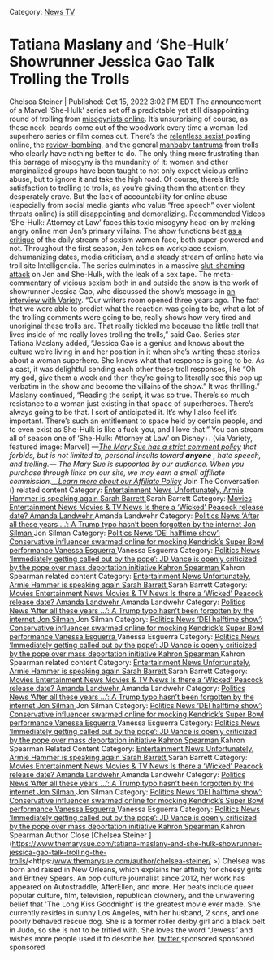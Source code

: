 Category: 
[ News ](https://www.themarysue.com/tatiana-maslany-and-she-hulk-showrunner-jessica-gao-talk-trolling-the-trolls/<https:/www.themarysue.com/category/news/>)
[ TV ](https://www.themarysue.com/tatiana-maslany-and-she-hulk-showrunner-jessica-gao-talk-trolling-the-trolls/<https:/www.themarysue.com/category/movies-and-tv/tv/>)
#  Tatiana Maslany and ‘She-Hulk’ Showrunner Jessica Gao Talk Trolling the Trolls 
Chelsea Steiner 
|
Published: Oct 15, 2022 3:02 PM EDT 
The announcement of a Marvel ‘She-Hulk’ series set off a predictable yet still disappointing round of trolling from [misogynists online](https://www.themarysue.com/tatiana-maslany-and-she-hulk-showrunner-jessica-gao-talk-trolling-the-trolls/<https:/www.themarysue.com/why-are-angry-dude-bros-so-mad-she-hulk-exists/>). It’s unsurprising of course, as these neck-beards come out of the woodwork every time a woman-led superhero series or film comes out. There’s the [relentless sexist ](https://www.themarysue.com/tatiana-maslany-and-she-hulk-showrunner-jessica-gao-talk-trolling-the-trolls/<https:/www.themarysue.com/stop-being-gross-about-she-hulk-before-the-show-even-airs/>)posting online, the [review-bombing](https://www.themarysue.com/tatiana-maslany-and-she-hulk-showrunner-jessica-gao-talk-trolling-the-trolls/<https:/www.themarysue.com/she-hulk-review-bombed-by-men/>), and the general [manbaby tantrums](https://www.themarysue.com/tatiana-maslany-and-she-hulk-showrunner-jessica-gao-talk-trolling-the-trolls/<https:/www.themarysue.com/she-hulk-haters-need-to-stop-acting-like-tony-stark-was-the-most-serious-of-heroes/>) from trolls who clearly have nothing better to do. The only thing more frustrating than this barrage of misogyny is the mundanity of it: women and other marginalized groups have been taught to not only expect vicious online abuse, but to ignore it and take the high road. Of course, there’s little satisfaction to trolling to trolls, as you’re giving them the attention they desperately crave. But the lack of accountability for online abuse (especially from social media giants who value “free speech” over violent threats online) is still disappointing and demoralizing.
Recommended Videos
‘She-Hulk: Attorney at Law’ faces this toxic misogyny head-on by making angry online men Jen’s primary villains. The show functions best [as a critique](https://www.themarysue.com/tatiana-maslany-and-she-hulk-showrunner-jessica-gao-talk-trolling-the-trolls/<https:/www.themarysue.com/she-hulk-attorney-at-law-tackles-the-toxic-m-she-u-haters/>) of the daily stream of sexism women face, both super-powered and not. Throughout the first season, Jen takes on workplace sexism, dehumanizing dates, media criticism, and a steady stream of online hate via troll site Intelligencia. The series culminates in a massive [slut-shaming attack](https://www.themarysue.com/tatiana-maslany-and-she-hulk-showrunner-jessica-gao-talk-trolling-the-trolls/<https:/www.themarysue.com/she-hulk-faces-slut-shaming-as-her-enemies-weaponize-female-rage/>) on Jen and She-Hulk, with the leak of a sex tape. The meta-commentary of vicious sexism both in and outside the show is the work of showrunner Jessica Gao, who discussed the show’s message in [an interview with Variety](https://www.themarysue.com/tatiana-maslany-and-she-hulk-showrunner-jessica-gao-talk-trolling-the-trolls/<https:/variety.com/2022/tv/news/she-hulk-finale-tatiana-maslany-matt-murdock-toxic-fans-breaking-fourth-wall-1235404245/>).
“Our writers room opened three years ago. The fact that we were able to predict what the reaction was going to be, what a lot of the trolling comments were going to be, really shows how very tired and unoriginal these trolls are. That really tickled me because the little troll that lives inside of me really loves trolling the trolls,” said Gao. 
Series star Tatiana Maslany added, “Jessica Gao is a genius and knows about the culture we’re living in and her position in it when she’s writing these stories about a woman superhero. She knows what that response is going to be. As a cast, it was delightful sending each other these troll responses, like “Oh my god, give them a week and then they’re going to literally see this pop up verbatim in the show and become the villains of the show.” It was thrilling.”
Maslany continued, “Reading the script, it was so true. There’s so much resistance to a woman just existing in that space of superheroes. There’s always going to be that. I sort of anticipated it. It’s why I also feel it’s important. There’s such an entitlement to space held by certain people, and to even exist as She-Hulk is like a fuck-you, and I love that.”
You can stream all of season one of ‘She-Hulk: Attorney at Law’ on Disney+. 
(via Variety, featured image: Marvel)
_—[The Mary Sue has a strict comment policy](https://www.themarysue.com/tatiana-maslany-and-she-hulk-showrunner-jessica-gao-talk-trolling-the-trolls/<https:/www.themarysue.com/comment-policy/>) that forbids, but is not limited to, personal insults toward **anyone** , hate speech, and trolling.—_
_The Mary Sue is supported by our audience. When you purchase through links on our site, we may earn a small affiliate commission.__[Learn more about our Affiliate Policy](https://www.themarysue.com/tatiana-maslany-and-she-hulk-showrunner-jessica-gao-talk-trolling-the-trolls/<https:/themarysue.com/affiliate-policy/>)_
Join The Conversation ()
related content 
Category: 
[ Entertainment News ](https://www.themarysue.com/tatiana-maslany-and-she-hulk-showrunner-jessica-gao-talk-trolling-the-trolls/<https:/www.themarysue.com/category/news/entertainment-news/>)
[ Unfortunately, Armie Hammer is speaking again ](https://www.themarysue.com/tatiana-maslany-and-she-hulk-showrunner-jessica-gao-talk-trolling-the-trolls/<https:/www.themarysue.com/unfortunately-armie-hammer-is-speaking-again/>)
[ Sarah Barrett ](https://www.themarysue.com/tatiana-maslany-and-she-hulk-showrunner-jessica-gao-talk-trolling-the-trolls/<https:/www.themarysue.com/author/sarah-barrett/>) Sarah Barrett 
Category: 
[ Movies ](https://www.themarysue.com/tatiana-maslany-and-she-hulk-showrunner-jessica-gao-talk-trolling-the-trolls/<https:/www.themarysue.com/category/movies-and-tv/movies/>)
[ Entertainment News ](https://www.themarysue.com/tatiana-maslany-and-she-hulk-showrunner-jessica-gao-talk-trolling-the-trolls/<https:/www.themarysue.com/category/news/entertainment-news/>)
[ Movies & TV ](https://www.themarysue.com/tatiana-maslany-and-she-hulk-showrunner-jessica-gao-talk-trolling-the-trolls/<https:/www.themarysue.com/category/movies-and-tv/>)
[ News ](https://www.themarysue.com/tatiana-maslany-and-she-hulk-showrunner-jessica-gao-talk-trolling-the-trolls/<https:/www.themarysue.com/category/news/>)
[ Is there a ‘Wicked’ Peacock release date? ](https://www.themarysue.com/tatiana-maslany-and-she-hulk-showrunner-jessica-gao-talk-trolling-the-trolls/<https:/www.themarysue.com/is-there-a-wicked-peacock-release-date/>)
[ Amanda Landwehr ](https://www.themarysue.com/tatiana-maslany-and-she-hulk-showrunner-jessica-gao-talk-trolling-the-trolls/<https:/www.themarysue.com/author/amanda-landwehr/>) Amanda Landwehr 
Category: 
[ Politics ](https://www.themarysue.com/tatiana-maslany-and-she-hulk-showrunner-jessica-gao-talk-trolling-the-trolls/<https:/www.themarysue.com/category/politics/>)
[ News ](https://www.themarysue.com/tatiana-maslany-and-she-hulk-showrunner-jessica-gao-talk-trolling-the-trolls/<https:/www.themarysue.com/category/news/>)
[ ‘After all these years …’: A Trump typo hasn’t been forgotten by the internet ](https://www.themarysue.com/tatiana-maslany-and-she-hulk-showrunner-jessica-gao-talk-trolling-the-trolls/<https:/www.themarysue.com/after-all-these-years-a-trump-typo-hasnt-been-forgotten-by-the-internet/>)
[ Jon Silman ](https://www.themarysue.com/tatiana-maslany-and-she-hulk-showrunner-jessica-gao-talk-trolling-the-trolls/<https:/www.themarysue.com/author/jon-silman/>) Jon Silman 
Category: 
[ Politics ](https://www.themarysue.com/tatiana-maslany-and-she-hulk-showrunner-jessica-gao-talk-trolling-the-trolls/<https:/www.themarysue.com/category/politics/>)
[ News ](https://www.themarysue.com/tatiana-maslany-and-she-hulk-showrunner-jessica-gao-talk-trolling-the-trolls/<https:/www.themarysue.com/category/news/>)
[ ‘DEI halftime show’: Conservative influencer swarmed online for mocking Kendrick’s Super Bowl performance ](https://www.themarysue.com/tatiana-maslany-and-she-hulk-showrunner-jessica-gao-talk-trolling-the-trolls/<https:/www.themarysue.com/dei-halftime-show-conservative-influencer-swarmed-online-for-mocking-kendricks-super-bowl-performance/>)
[ Vanessa Esguerra ](https://www.themarysue.com/tatiana-maslany-and-she-hulk-showrunner-jessica-gao-talk-trolling-the-trolls/<https:/www.themarysue.com/author/vanessa-esguerra/>) Vanessa Esguerra 
Category: 
[ Politics ](https://www.themarysue.com/tatiana-maslany-and-she-hulk-showrunner-jessica-gao-talk-trolling-the-trolls/<https:/www.themarysue.com/category/politics/>)
[ News ](https://www.themarysue.com/tatiana-maslany-and-she-hulk-showrunner-jessica-gao-talk-trolling-the-trolls/<https:/www.themarysue.com/category/news/>)
[ ‘Immediately getting called out by the pope’: JD Vance is openly criticized by the pope over mass deportation initiative ](https://www.themarysue.com/tatiana-maslany-and-she-hulk-showrunner-jessica-gao-talk-trolling-the-trolls/<https:/www.themarysue.com/immediately-getting-called-out-by-the-pope-jd-vance-is-openly-criticized-by-the-pope-over-mass-deportation-initiative/>)
[ Kahron Spearman ](https://www.themarysue.com/tatiana-maslany-and-she-hulk-showrunner-jessica-gao-talk-trolling-the-trolls/<https:/www.themarysue.com/author/kahron-spearman/>) Kahron Spearman 
related content 
Category: 
[ Entertainment News ](https://www.themarysue.com/tatiana-maslany-and-she-hulk-showrunner-jessica-gao-talk-trolling-the-trolls/<https:/www.themarysue.com/category/news/entertainment-news/>)
[ Unfortunately, Armie Hammer is speaking again ](https://www.themarysue.com/tatiana-maslany-and-she-hulk-showrunner-jessica-gao-talk-trolling-the-trolls/<https:/www.themarysue.com/unfortunately-armie-hammer-is-speaking-again/>)
[ Sarah Barrett ](https://www.themarysue.com/tatiana-maslany-and-she-hulk-showrunner-jessica-gao-talk-trolling-the-trolls/<https:/www.themarysue.com/author/sarah-barrett/>) Sarah Barrett 
Category: 
[ Movies ](https://www.themarysue.com/tatiana-maslany-and-she-hulk-showrunner-jessica-gao-talk-trolling-the-trolls/<https:/www.themarysue.com/category/movies-and-tv/movies/>)
[ Entertainment News ](https://www.themarysue.com/tatiana-maslany-and-she-hulk-showrunner-jessica-gao-talk-trolling-the-trolls/<https:/www.themarysue.com/category/news/entertainment-news/>)
[ Movies & TV ](https://www.themarysue.com/tatiana-maslany-and-she-hulk-showrunner-jessica-gao-talk-trolling-the-trolls/<https:/www.themarysue.com/category/movies-and-tv/>)
[ News ](https://www.themarysue.com/tatiana-maslany-and-she-hulk-showrunner-jessica-gao-talk-trolling-the-trolls/<https:/www.themarysue.com/category/news/>)
[ Is there a ‘Wicked’ Peacock release date? ](https://www.themarysue.com/tatiana-maslany-and-she-hulk-showrunner-jessica-gao-talk-trolling-the-trolls/<https:/www.themarysue.com/is-there-a-wicked-peacock-release-date/>)
[ Amanda Landwehr ](https://www.themarysue.com/tatiana-maslany-and-she-hulk-showrunner-jessica-gao-talk-trolling-the-trolls/<https:/www.themarysue.com/author/amanda-landwehr/>) Amanda Landwehr 
Category: 
[ Politics ](https://www.themarysue.com/tatiana-maslany-and-she-hulk-showrunner-jessica-gao-talk-trolling-the-trolls/<https:/www.themarysue.com/category/politics/>)
[ News ](https://www.themarysue.com/tatiana-maslany-and-she-hulk-showrunner-jessica-gao-talk-trolling-the-trolls/<https:/www.themarysue.com/category/news/>)
[ ‘After all these years …’: A Trump typo hasn’t been forgotten by the internet ](https://www.themarysue.com/tatiana-maslany-and-she-hulk-showrunner-jessica-gao-talk-trolling-the-trolls/<https:/www.themarysue.com/after-all-these-years-a-trump-typo-hasnt-been-forgotten-by-the-internet/>)
[ Jon Silman ](https://www.themarysue.com/tatiana-maslany-and-she-hulk-showrunner-jessica-gao-talk-trolling-the-trolls/<https:/www.themarysue.com/author/jon-silman/>) Jon Silman 
Category: 
[ Politics ](https://www.themarysue.com/tatiana-maslany-and-she-hulk-showrunner-jessica-gao-talk-trolling-the-trolls/<https:/www.themarysue.com/category/politics/>)
[ News ](https://www.themarysue.com/tatiana-maslany-and-she-hulk-showrunner-jessica-gao-talk-trolling-the-trolls/<https:/www.themarysue.com/category/news/>)
[ ‘DEI halftime show’: Conservative influencer swarmed online for mocking Kendrick’s Super Bowl performance ](https://www.themarysue.com/tatiana-maslany-and-she-hulk-showrunner-jessica-gao-talk-trolling-the-trolls/<https:/www.themarysue.com/dei-halftime-show-conservative-influencer-swarmed-online-for-mocking-kendricks-super-bowl-performance/>)
[ Vanessa Esguerra ](https://www.themarysue.com/tatiana-maslany-and-she-hulk-showrunner-jessica-gao-talk-trolling-the-trolls/<https:/www.themarysue.com/author/vanessa-esguerra/>) Vanessa Esguerra 
Category: 
[ Politics ](https://www.themarysue.com/tatiana-maslany-and-she-hulk-showrunner-jessica-gao-talk-trolling-the-trolls/<https:/www.themarysue.com/category/politics/>)
[ News ](https://www.themarysue.com/tatiana-maslany-and-she-hulk-showrunner-jessica-gao-talk-trolling-the-trolls/<https:/www.themarysue.com/category/news/>)
[ ‘Immediately getting called out by the pope’: JD Vance is openly criticized by the pope over mass deportation initiative ](https://www.themarysue.com/tatiana-maslany-and-she-hulk-showrunner-jessica-gao-talk-trolling-the-trolls/<https:/www.themarysue.com/immediately-getting-called-out-by-the-pope-jd-vance-is-openly-criticized-by-the-pope-over-mass-deportation-initiative/>)
[ Kahron Spearman ](https://www.themarysue.com/tatiana-maslany-and-she-hulk-showrunner-jessica-gao-talk-trolling-the-trolls/<https:/www.themarysue.com/author/kahron-spearman/>) Kahron Spearman 
related content 
Category: 
[ Entertainment News ](https://www.themarysue.com/tatiana-maslany-and-she-hulk-showrunner-jessica-gao-talk-trolling-the-trolls/<https:/www.themarysue.com/category/news/entertainment-news/>)
[ Unfortunately, Armie Hammer is speaking again ](https://www.themarysue.com/tatiana-maslany-and-she-hulk-showrunner-jessica-gao-talk-trolling-the-trolls/<https:/www.themarysue.com/unfortunately-armie-hammer-is-speaking-again/>)
[ Sarah Barrett ](https://www.themarysue.com/tatiana-maslany-and-she-hulk-showrunner-jessica-gao-talk-trolling-the-trolls/<https:/www.themarysue.com/author/sarah-barrett/>) Sarah Barrett 
Category: 
[ Movies ](https://www.themarysue.com/tatiana-maslany-and-she-hulk-showrunner-jessica-gao-talk-trolling-the-trolls/<https:/www.themarysue.com/category/movies-and-tv/movies/>)
[ Entertainment News ](https://www.themarysue.com/tatiana-maslany-and-she-hulk-showrunner-jessica-gao-talk-trolling-the-trolls/<https:/www.themarysue.com/category/news/entertainment-news/>)
[ Movies & TV ](https://www.themarysue.com/tatiana-maslany-and-she-hulk-showrunner-jessica-gao-talk-trolling-the-trolls/<https:/www.themarysue.com/category/movies-and-tv/>)
[ News ](https://www.themarysue.com/tatiana-maslany-and-she-hulk-showrunner-jessica-gao-talk-trolling-the-trolls/<https:/www.themarysue.com/category/news/>)
[ Is there a ‘Wicked’ Peacock release date? ](https://www.themarysue.com/tatiana-maslany-and-she-hulk-showrunner-jessica-gao-talk-trolling-the-trolls/<https:/www.themarysue.com/is-there-a-wicked-peacock-release-date/>)
[ Amanda Landwehr ](https://www.themarysue.com/tatiana-maslany-and-she-hulk-showrunner-jessica-gao-talk-trolling-the-trolls/<https:/www.themarysue.com/author/amanda-landwehr/>) Amanda Landwehr 
Category: 
[ Politics ](https://www.themarysue.com/tatiana-maslany-and-she-hulk-showrunner-jessica-gao-talk-trolling-the-trolls/<https:/www.themarysue.com/category/politics/>)
[ News ](https://www.themarysue.com/tatiana-maslany-and-she-hulk-showrunner-jessica-gao-talk-trolling-the-trolls/<https:/www.themarysue.com/category/news/>)
[ ‘After all these years …’: A Trump typo hasn’t been forgotten by the internet ](https://www.themarysue.com/tatiana-maslany-and-she-hulk-showrunner-jessica-gao-talk-trolling-the-trolls/<https:/www.themarysue.com/after-all-these-years-a-trump-typo-hasnt-been-forgotten-by-the-internet/>)
[ Jon Silman ](https://www.themarysue.com/tatiana-maslany-and-she-hulk-showrunner-jessica-gao-talk-trolling-the-trolls/<https:/www.themarysue.com/author/jon-silman/>) Jon Silman 
Category: 
[ Politics ](https://www.themarysue.com/tatiana-maslany-and-she-hulk-showrunner-jessica-gao-talk-trolling-the-trolls/<https:/www.themarysue.com/category/politics/>)
[ News ](https://www.themarysue.com/tatiana-maslany-and-she-hulk-showrunner-jessica-gao-talk-trolling-the-trolls/<https:/www.themarysue.com/category/news/>)
[ ‘DEI halftime show’: Conservative influencer swarmed online for mocking Kendrick’s Super Bowl performance ](https://www.themarysue.com/tatiana-maslany-and-she-hulk-showrunner-jessica-gao-talk-trolling-the-trolls/<https:/www.themarysue.com/dei-halftime-show-conservative-influencer-swarmed-online-for-mocking-kendricks-super-bowl-performance/>)
[ Vanessa Esguerra ](https://www.themarysue.com/tatiana-maslany-and-she-hulk-showrunner-jessica-gao-talk-trolling-the-trolls/<https:/www.themarysue.com/author/vanessa-esguerra/>) Vanessa Esguerra 
Category: 
[ Politics ](https://www.themarysue.com/tatiana-maslany-and-she-hulk-showrunner-jessica-gao-talk-trolling-the-trolls/<https:/www.themarysue.com/category/politics/>)
[ News ](https://www.themarysue.com/tatiana-maslany-and-she-hulk-showrunner-jessica-gao-talk-trolling-the-trolls/<https:/www.themarysue.com/category/news/>)
[ ‘Immediately getting called out by the pope’: JD Vance is openly criticized by the pope over mass deportation initiative ](https://www.themarysue.com/tatiana-maslany-and-she-hulk-showrunner-jessica-gao-talk-trolling-the-trolls/<https:/www.themarysue.com/immediately-getting-called-out-by-the-pope-jd-vance-is-openly-criticized-by-the-pope-over-mass-deportation-initiative/>)
[ Kahron Spearman ](https://www.themarysue.com/tatiana-maslany-and-she-hulk-showrunner-jessica-gao-talk-trolling-the-trolls/<https:/www.themarysue.com/author/kahron-spearman/>) Kahron Spearman 
Related Content 
Category: 
[ Entertainment News ](https://www.themarysue.com/tatiana-maslany-and-she-hulk-showrunner-jessica-gao-talk-trolling-the-trolls/<https:/www.themarysue.com/category/news/entertainment-news/>)
[ Unfortunately, Armie Hammer is speaking again ](https://www.themarysue.com/tatiana-maslany-and-she-hulk-showrunner-jessica-gao-talk-trolling-the-trolls/<https:/www.themarysue.com/unfortunately-armie-hammer-is-speaking-again/>)
[ Sarah Barrett ](https://www.themarysue.com/tatiana-maslany-and-she-hulk-showrunner-jessica-gao-talk-trolling-the-trolls/<https:/www.themarysue.com/author/sarah-barrett/>) Sarah Barrett 
Category: 
[ Movies ](https://www.themarysue.com/tatiana-maslany-and-she-hulk-showrunner-jessica-gao-talk-trolling-the-trolls/<https:/www.themarysue.com/category/movies-and-tv/movies/>)
[ Entertainment News ](https://www.themarysue.com/tatiana-maslany-and-she-hulk-showrunner-jessica-gao-talk-trolling-the-trolls/<https:/www.themarysue.com/category/news/entertainment-news/>)
[ Movies & TV ](https://www.themarysue.com/tatiana-maslany-and-she-hulk-showrunner-jessica-gao-talk-trolling-the-trolls/<https:/www.themarysue.com/category/movies-and-tv/>)
[ News ](https://www.themarysue.com/tatiana-maslany-and-she-hulk-showrunner-jessica-gao-talk-trolling-the-trolls/<https:/www.themarysue.com/category/news/>)
[ Is there a ‘Wicked’ Peacock release date? ](https://www.themarysue.com/tatiana-maslany-and-she-hulk-showrunner-jessica-gao-talk-trolling-the-trolls/<https:/www.themarysue.com/is-there-a-wicked-peacock-release-date/>)
[ Amanda Landwehr ](https://www.themarysue.com/tatiana-maslany-and-she-hulk-showrunner-jessica-gao-talk-trolling-the-trolls/<https:/www.themarysue.com/author/amanda-landwehr/>) Amanda Landwehr 
Category: 
[ Politics ](https://www.themarysue.com/tatiana-maslany-and-she-hulk-showrunner-jessica-gao-talk-trolling-the-trolls/<https:/www.themarysue.com/category/politics/>)
[ News ](https://www.themarysue.com/tatiana-maslany-and-she-hulk-showrunner-jessica-gao-talk-trolling-the-trolls/<https:/www.themarysue.com/category/news/>)
[ ‘After all these years …’: A Trump typo hasn’t been forgotten by the internet ](https://www.themarysue.com/tatiana-maslany-and-she-hulk-showrunner-jessica-gao-talk-trolling-the-trolls/<https:/www.themarysue.com/after-all-these-years-a-trump-typo-hasnt-been-forgotten-by-the-internet/>)
[ Jon Silman ](https://www.themarysue.com/tatiana-maslany-and-she-hulk-showrunner-jessica-gao-talk-trolling-the-trolls/<https:/www.themarysue.com/author/jon-silman/>) Jon Silman 
Category: 
[ Politics ](https://www.themarysue.com/tatiana-maslany-and-she-hulk-showrunner-jessica-gao-talk-trolling-the-trolls/<https:/www.themarysue.com/category/politics/>)
[ News ](https://www.themarysue.com/tatiana-maslany-and-she-hulk-showrunner-jessica-gao-talk-trolling-the-trolls/<https:/www.themarysue.com/category/news/>)
[ ‘DEI halftime show’: Conservative influencer swarmed online for mocking Kendrick’s Super Bowl performance ](https://www.themarysue.com/tatiana-maslany-and-she-hulk-showrunner-jessica-gao-talk-trolling-the-trolls/<https:/www.themarysue.com/dei-halftime-show-conservative-influencer-swarmed-online-for-mocking-kendricks-super-bowl-performance/>)
[ Vanessa Esguerra ](https://www.themarysue.com/tatiana-maslany-and-she-hulk-showrunner-jessica-gao-talk-trolling-the-trolls/<https:/www.themarysue.com/author/vanessa-esguerra/>) Vanessa Esguerra 
Category: 
[ Politics ](https://www.themarysue.com/tatiana-maslany-and-she-hulk-showrunner-jessica-gao-talk-trolling-the-trolls/<https:/www.themarysue.com/category/politics/>)
[ News ](https://www.themarysue.com/tatiana-maslany-and-she-hulk-showrunner-jessica-gao-talk-trolling-the-trolls/<https:/www.themarysue.com/category/news/>)
[ ‘Immediately getting called out by the pope’: JD Vance is openly criticized by the pope over mass deportation initiative ](https://www.themarysue.com/tatiana-maslany-and-she-hulk-showrunner-jessica-gao-talk-trolling-the-trolls/<https:/www.themarysue.com/immediately-getting-called-out-by-the-pope-jd-vance-is-openly-criticized-by-the-pope-over-mass-deportation-initiative/>)
[ Kahron Spearman ](https://www.themarysue.com/tatiana-maslany-and-she-hulk-showrunner-jessica-gao-talk-trolling-the-trolls/<https:/www.themarysue.com/author/kahron-spearman/>) Kahron Spearman 
Author 
Close
[Chelsea Steiner ](https://www.themarysue.com/tatiana-maslany-and-she-hulk-showrunner-jessica-gao-talk-trolling-the-trolls/<https:/www.themarysue.com/author/chelsea-steiner/ >)
Chelsea was born and raised in New Orleans, which explains her affinity for cheesy grits and Britney Spears. An pop culture journalist since 2012, her work has appeared on Autostraddle, AfterEllen, and more. Her beats include queer popular culture, film, television, republican clownery, and the unwavering belief that 'The Long Kiss Goodnight' is the greatest movie ever made. She currently resides in sunny Los Angeles, with her husband, 2 sons, and one poorly behaved rescue dog. She is a former roller derby girl and a black belt in Judo, so she is not to be trifled with. She loves the word “Jewess” and wishes more people used it to describe her. 
[ twitter ](https://www.themarysue.com/tatiana-maslany-and-she-hulk-showrunner-jessica-gao-talk-trolling-the-trolls/<https:/twitter.com/ChelseaProcrast>)
sponsored
sponsored
sponsored
